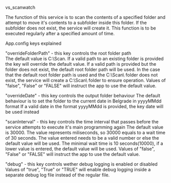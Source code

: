 vs_scanwatch

The function of this service is to scan the contents of a specified folder and attempt to move it's contents to a subfolder inside this folder. 
If the subfolder does not exist, the service will create it.
This function is to be executed regularly after a specified amount of time.

App.config keys explained

"overrideFolderPath" - this key controls the root folder path    
The default value is C:\Scan\.
If a valid path to an existing folder is provided the key will override the default value. 
If a valid path is provided but the folder does not exist, the default root folder path will be used. 
In the case that the default root folder path is used and the C:\Scan\ folder does not exist,
the service will create a C:\Scan\ folder to ensure operation.
Values of "false", "False" or "FALSE" will instruct the app to use the default value.
 
"overrideDate" - this key controls the output folder behaviour
The default behaviour is to set the folder to the current date in Belgrade in yyyyMMdd format
If a valid date in the format yyyyMMdd is provided, the key date will be used instead

"scanInterval" - this key controls the time interval that passes before the service attempts to execute it's main programming again
The default value is 30000. The value represents miliseconds, so 30000 equals to a wait time of 30 seconds.
The value entered needs to be a valid number or else the default value will be used.
The minimal wait time is 10 seconds(10000), if a lower value is entered, the default value will be used.
Values of "false", "False" or "FALSE" will instruct the app to use the default value.

"debug" - this key controls wether debug logging is enabled or disabled
Values of "true", "True" or "TRUE" will enable debug logging inside a separate debug log file instead of the regular file.
    